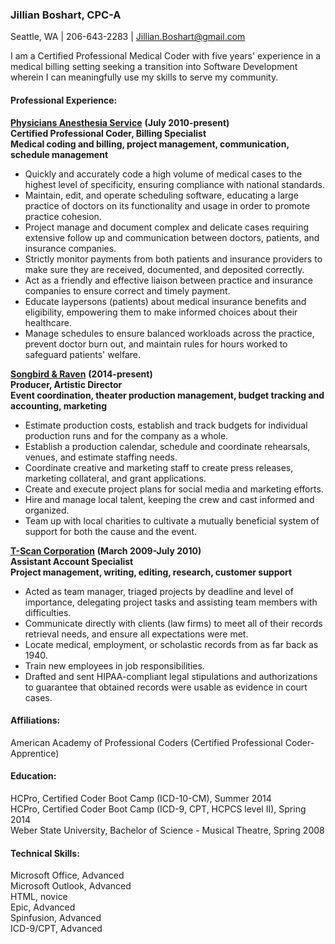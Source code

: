 ### **Jillian Boshart, CPC-A**
Seattle, WA  | 206-643-2283 | Jillian.Boshart@gmail.com

I am a Certified Professional Medical Coder with five years' experience in a medical billing setting seeking a transition into Software Development wherein I can meaningfully use my skills to serve my community. 

#### **Professional Experience:**
[**Physicians Anesthesia Service**](http://pasanes.com) **(July 2010-present)**  
**Certified Professional Coder, Billing Specialist**  
**Medical coding and billing, project management, communication, schedule management**

- Quickly and accurately code a high volume of medical cases to the highest level of specificity, ensuring compliance with national standards. 
- Maintain, edit, and operate scheduling software, educating a large practice of doctors on its functionality and usage in order to promote practice cohesion. 
- Project manage and document complex and delicate cases requiring extensive follow up and communication between doctors, patients, and insurance companies.
- Strictly monitor payments from both patients and insurance providers to make sure they are received, documented, and deposited correctly. 
- Act as a friendly and effective liaison between practice and insurance companies to ensure correct and timely payment. 
- Educate laypersons (patients) about medical insurance benefits and eligibility, empowering them to make informed choices about their healthcare.
- Manage schedules to ensure balanced workloads across the practice, prevent doctor burn out, and maintain rules for hours worked to safeguard patients' welfare.

[**Songbird & Raven**](https://www.facebook.com/songbirdandraven) **(2014-present)**  
**Producer, Artistic Director**  
**Event coordination, theater production management, budget tracking and accounting, marketing**  

  - Estimate production costs, establish and track budgets for individual production runs and for the company as a whole.
  - Establish a production calendar, schedule and coordinate rehearsals, venues, and estimate staffing needs.
  - Coordinate creative and marketing staff to create press releases, marketing collateral, and grant applications.
  - Create and execute project plans for social media and marketing efforts.
  - Hire and manage local talent, keeping the crew and cast informed and organized.
  - Team up with local charities to cultivate a mutually beneficial system of support for both the cause and the event.

[**T-Scan Corporation**](http://www.tscan.biz/) **(March 2009-July 2010)**  
**Assistant Account Specialist**  
**Project management, writing, editing, research, customer support**  

 - Acted as team manager, triaged projects by deadline and level of importance, delegating project tasks and assisting team members with difficulties.
 - Communicate directly with clients (law firms) to meet all of their records retrieval needs, and ensure all expectations were met.
 - Locate medical, employment, or scholastic records from as far back as 1940.
 - Train new employees in job responsibilities.
 - Drafted and sent HIPAA-compliant legal stipulations and authorizations to guarantee that obtained records were usable as evidence in court cases. 

#### **Affiliations:**
American Academy of Professional Coders (Certified Professional Coder-Apprentice)

#### **Education:**
HCPro, Certified Coder Boot Camp (ICD-10-CM), Summer 2014  
HCPro, Certified Coder Boot Camp (ICD-9, CPT, HCPCS level II), Spring 2014   
Weber State University, Bachelor of Science - Musical Theatre, Spring 2008

#### **Technical Skills:**
Microsoft Office, Advanced  
Microsoft Outlook, Advanced  
HTML, novice  
Epic, Advanced  
Spinfusion, Advanced  
ICD-9/CPT, Advanced   



